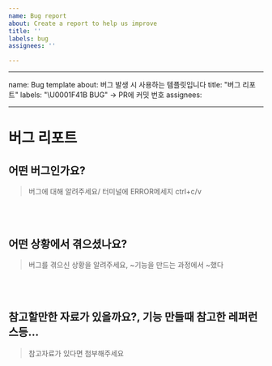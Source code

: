 ```yaml
---
name: Bug report
about: Create a report to help us improve
title: ''
labels: bug
assignees: ''

---
```


---
name: Bug template
about: 버그 발생 시 사용하는 템플릿입니다
title: "버그 리포트"
labels: "\\U0001F41B BUG" -> PR에 커밋 번호
assignees:

---

# 버그 리포트

## 어떤 버그인가요?

> 버그에 대해 알려주세요/ 터미널에 ERROR메세지 ctrl+c/v

<br><br>

## 어떤 상황에서 겪으셨나요?

> 버그를 겪으신 상황을 알려주세요, ~기능을 만드는 과정에서 ~했다

<br><br>

## 참고할만한 자료가 있을까요?, 기능 만들때 참고한 레퍼런스등...

> 참고자료가 있다면 첨부해주세요

<br><br>
